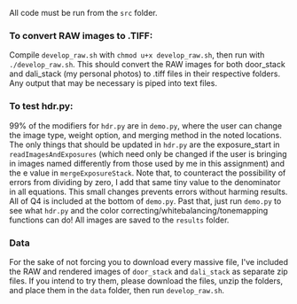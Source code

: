 All code must be run from the `src` folder.
### To convert RAW images to .TIFF:
Compile `develop_raw.sh` with `chmod u+x develop_raw.sh`, then run with `./develop_raw.sh`. This should convert the RAW images for both door_stack and dali_stack (my personal photos) to .tiff files in their respective folders. Any output that may be necessary is piped into text files.
### To test hdr.py:
99% of the modifiers for `hdr.py` are in `demo.py`, where the user can change the image type, weight option, and merging method in the noted locations. The only things that should be updated in `hdr.py` are the exposure_start in `readImagesAndExposures` (which need only be changed if the user is bringing in images named differently from those used by me in this assignment) and the e value in `mergeExposureStack`. Note that, to counteract the possibility of errors from dividing by zero, I add that same tiny value to the denominator in all equations. This small changes prevents errors without harming results.
All of Q4 is included at the bottom of `demo.py`.
Past that, just run `demo.py` to see what `hdr.py` and the color correcting/whitebalancing/tonemapping functions can do! All images are saved to the `results` folder.
### Data
For the sake of not forcing you to download every massive file, I've included the RAW and rendered images of `door_stack` and `dali_stack` as separate zip files. If you intend to try them, please download the files, unzip the folders, and place them in the `data` folder, then run `develop_raw.sh`.